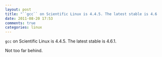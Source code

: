 ```yaml
---
layout: post
title: "``gcc`` on Scientific Linux is 4.4.5. The latest stable is 4.6.1."
date: 2011-08-20 17:53
comments: true
categories: linux
---
```


``gcc`` on Scientific Linux is 4.4.5. The latest stable is 4.6.1.


Not too far behind.

